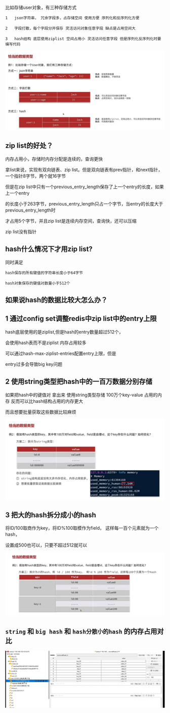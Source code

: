 比如存储user对象，有三种存储方式

    1   json字符串， 冗余字段多，占存储空间 使用方便 序列化和反序列化方便

    2   字段打散，每个字段分开保存 灵活访问对象任意字段 缺点是占用空间大

    3   hash结构 底层使用ziplist 空间占用小 灵活访问任意字段 但是序列化反序列化时要编写代码

![img_45.png](img_45.png)

zip list的好处？
---
内存占用小，存储时内存分配是连续的，查询更快

拿list来说，实现有双向链表、zip list。但是双向链表有prev指针，和next指针，一个指针8字节，两个就16字节

但是在zip list中只有一个previous_entry_length保存了上一个entry的长度，如果上一个entry

的长度小于263字节，previous_entry_length只占一个字节，当entry的长度大于previous_entry_length时

才占用5个字节，并且zip list是连续内存空间，查询快，还可以压缩

zip list没有指针


hash什么情况下才用zip list?
---
同时满足

    hash保存的所有键值的字符串长度小于64字节

    hash对象保存的键值对数量小于512个

如果说hash的数据比较大怎么办？
---

1   通过config set调整redis中zip list中的entry上限
---

hash底层使用的是ziplist,但是hash的entry数量超过512个，

会使用hash表而不是ziplist 内存占用较多

可以通过hash-max-ziplist-entries配置entry上限，但是

entry过多会导致big key问题

2   使用string类型把hash中的一百万数据分别存储
---

如果把hash中的键值对 拿出来 使用string类型存储 100万个key-value 占用的内存 反而可以比hash结构占用的内存更大

而且想要批量获取这些数据比较麻烦

![img_46.png](img_46.png)

3   把大的hash拆分成小的hash 
---

将ID/100取商作为key，将ID%100取模作为field， 这样每一百个元素就为一个hash，

设置成500也可以，只要不超过512就可以

![img_47.png](img_47.png)


`string` 和 `big hash` 和 `hash分散小的hash` 的内存占用对比
---

![img_48.png](img_48.png)


